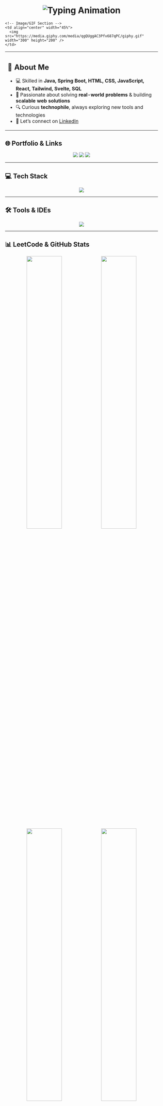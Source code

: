 <!-- Profile Header -->
<h1 align="center">
  <img src="https://readme-typing-svg.demolab.com?font=Marcellus&size=32&pause=1000&color=38B2AC&center=true&vCenter=true&width=600&lines=Hi%2C+I'm+Padma+Kumar;Crafting+Clean+%26+Scalable+Web+Solutions;Full+Stack+Developer+%7C+Problem+Solver" alt="Typing Animation" />
</h1>

<table>
  <tr>
    <!-- About Me Section -->
    <td width="55%">
      <h2>🚀 About Me</h2>
      <ul>
        <li>💻 Skilled in <strong>Java, Spring Boot, HTML, CSS, JavaScript, React, Tailwind, Svelte, SQL</strong></li>
        <li>🚀 Passionate about solving <strong>real-world problems</strong> & building <strong>scalable web solutions</strong></li>
        <li>🔍 Curious <strong>technophile</strong>, always exploring new tools and technologies</li>
        <li>🤝 Let’s connect on <a href="https://www.linkedin.com/in/cpadmakumar718/">LinkedIn</a></li>
      </ul>
    </td>

    <!-- Image/GIF Section -->
    <td align="center" width="45%">
      <img src="https://media.giphy.com/media/qgQUggAC3Pfv687qPC/giphy.gif" width="300" height="200" />
    </td>
  </tr>
</table>

## 🌐 Portfolio & Links
<p align="center">
  <a href="https://github.com/Padmakumar18"><img src="https://img.shields.io/badge/GitHub-171515?style=for-the-badge&logo=github&logoColor=white"/></a>
  <a href="https://who-is-pk.netlify.app/"><img src="https://img.shields.io/badge/Portfolio-38B2AC?style=for-the-badge&logo=vercel&logoColor=white"/></a>
  <a href="https://leetcode.com/u/Padma_kumar"><img src="https://img.shields.io/badge/LeetCode-FFA116?style=for-the-badge&logo=leetcode&logoColor=white"/></a>
</p>

---

## 💻 Tech Stack
<p align="center">
  <img src="https://skillicons.dev/icons?i=html,css,tailwind,java,python,js,react,svelte,mysql,django,spring" />
</p>

---

## 🛠 Tools & IDEs
<p align="center">
  <img src="https://skillicons.dev/icons?i=vscode,idea,eclipse,git,notion,photoshop,figma" />
</p>

---

## 📊 LeetCode & GitHub Stats
<p align="center">
  <img src="https://leetcard.jacoblin.cool/Padma_kumar?theme=dark&font=Marcellus&ext=heatmap" width="48%"/>
  <img src="https://github-readme-stats.vercel.app/api?username=Padmakumar18&show_icons=true&theme=react&hide_border=true" width="48%"/>
</p>

<p align="center">
  <img src="https://github-readme-streak-stats.herokuapp.com?user=Padmakumar18&theme=react&hide_border=true" width="48%" />
  <img src="https://github-profile-summary-cards.vercel.app/api/cards/profile-details?username=Padmakumar18&theme=vue" width="48%" />
</p>

---

<h3 align="center">⭐ "Crafting Clean & Scalable Web Solutions" ⭐</h3>
